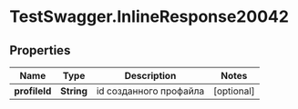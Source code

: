 # TestSwagger.InlineResponse20042

## Properties

Name | Type | Description | Notes
------------ | ------------- | ------------- | -------------
**profileId** | **String** | id созданного профайла | [optional] 


